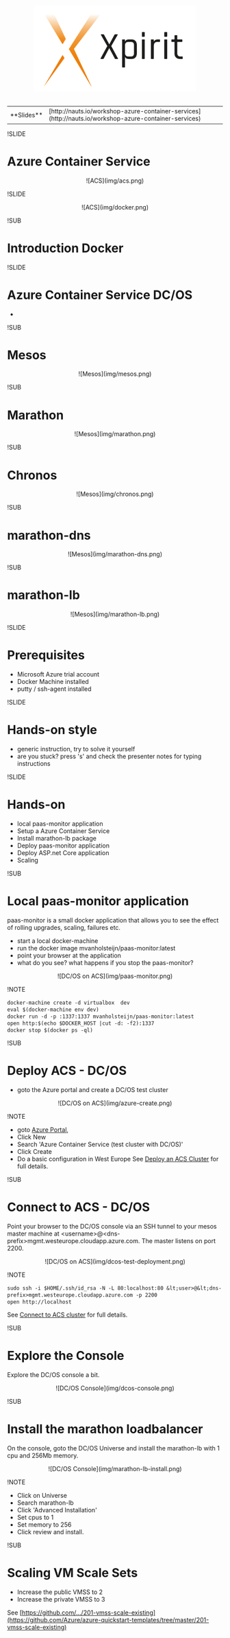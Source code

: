 <center><div style="width: 75%; height: auto;"><img src="img/xpirit.png"/></div></center>
<br />
<center>
<table>
  <tr>
    <td>**Slides**</td><td>[http://nauts.io/workshop-azure-container-services](http://nauts.io/workshop-azure-container-services)</td>
  </tr>
</table>
</center>

!SLIDE
# Azure Container Service
<center>![ACS](img/acs.png)</center>

!SLIDE
<center>![ACS](img/docker.png)</center>

!SUB
# Introduction Docker

!SLIDE
# Azure Container Service DC/OS
-

!SUB
# Mesos
<center>![Mesos](img/mesos.png)</center>

!SUB
# Marathon
<center>![Mesos](img/marathon.png)</center>

!SUB
# Chronos
<center>![Mesos](img/chronos.png)</center>

!SUB
# marathon-dns
<center>![Mesos](img/marathon-dns.png)</center>

!SUB
# marathon-lb
<center>![Mesos](img/marathon-lb.png)</center>

!SLIDE
# Prerequisites
- Microsoft Azure trial account
- Docker Machine installed
- putty / ssh-agent installed

!SLIDE
# Hands-on style
- generic instruction, try to solve it yourself
- are you stuck? press 's' and check the presenter notes for typing instructions

!SLIDE
# Hands-on
- local paas-monitor application
- Setup a Azure Container Service 
- Install marathon-lb package
- Deploy paas-monitor application
- Deploy ASP.net Core application
- Scaling

!SUB
# Local paas-monitor application

paas-monitor is a small docker application that allows you to see
the effect of rolling upgrades, scaling, failures etc.

- start a local docker-machine
- run the docker image mvanholsteijn/paas-monitor:latest 
- point your browser at the application
- what do you see? what happens if you stop the paas-monitor?

<center>![DC/OS on ACS](img/paas-monitor.png)</center>


!NOTE
```
docker-machine create -d virtualbox  dev
eval $(docker-machine env dev)
docker run -d -p :1337:1337 mvanholsteijn/paas-monitor:latest
open http:$(echo $DOCKER_HOST |cut -d: -f2):1337
docker stop $(docker ps -ql)
```

!SUB  
# Deploy ACS - DC/OS
- goto the Azure portal and create a DC/OS test cluster
<center>![DC/OS on ACS](img/azure-create.png)</center>


!NOTE
- goto [Azure Portal](https://portal.azure.com/), 
- Click New
- Search 'Azure Container Service (test cluster with DC/OS)'
- Click Create 
- Do a basic configuration in West Europe
See [Deploy an ACS Cluster](https://azure.microsoft.com/en-us/documentation/articles/container-service-deployment/) for full details.


!SUB
# Connect to ACS - DC/OS
Point your browser to the DC/OS console via an SSH tunnel to your mesos master machine at &lt;username>@&lt;dns-prefix>mgmt.westeurope.cloudapp.azure.com. The master listens on port 2200.
<center>![DC/OS on ACS](img/dcos-test-deployment.png)</center>

!NOTE
```
sudo ssh -i $HOME/.ssh/id_rsa -N -L 80:localhost:80 &lt;user>@&lt;dns-prefix>mgmt.westeurope.cloudapp.azure.com -p 2200
open http://localhost
```

See [Connect to ACS cluster](https://azure.microsoft.com/en-us/documentation/articles/container-service-connect/) for full details.


!SUB
# Explore the Console
Explore the DC/OS console a bit.
<center>![DC/OS Console](img/dcos-console.png)</center>

!SUB
# Install the marathon loadbalancer
On the console, goto the DC/OS Universe and install the marathon-lb with 1 cpu and 256Mb memory.
<center>![DC/OS Console](img/marathon-lb-install.png)</center>


!NOTE
- Click on Universe
- Search marathon-lb
- Click 'Advanced Installation'
- Set cpus to 1 
- Set memory to 256
- Click review and install.

!SUB
# Scaling VM Scale Sets
- Increase the public VMSS to 2
- Increase the private VMSS to 3

See
[https://github.com/.../201-vmss-scale-existing](https://github.com/Azure/azure-quickstart-templates/tree/master/201-vmss-scale-existing)
